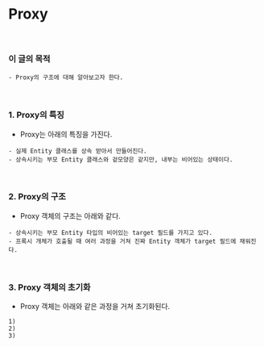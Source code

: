 # Proxy
<br/>

### 이 글의 목적
    - Proxy의 구조에 대해 알아보고자 한다.
<br/>

### 1. Proxy의 특징
- Proxy는 아래의 특징을 가진다.
```plaintext
- 실제 Entity 클래스를 상속 받아서 만들어진다.
- 상속시키는 부모 Entity 클래스와 겉모양은 같지만, 내부는 비어있는 상태이다.
```
<br/>

### 2. Proxy의 구조
- Proxy 객체의 구조는 아래와 같다.
```plaintext
- 상속시키는 부모 Entity 타입의 비어있는 target 필드를 가지고 있다.
- 프록시 개체가 호출될 때 여러 과정을 거쳐 진짜 Entity 객체가 target 필드에 채워진다.
```
<br/>

### 3. Proxy 객체의 초기화
- Proxy 객체는 아래와 같은 과정을 거쳐 초기화된다.
```plaintext
1)
2)
3)
```

